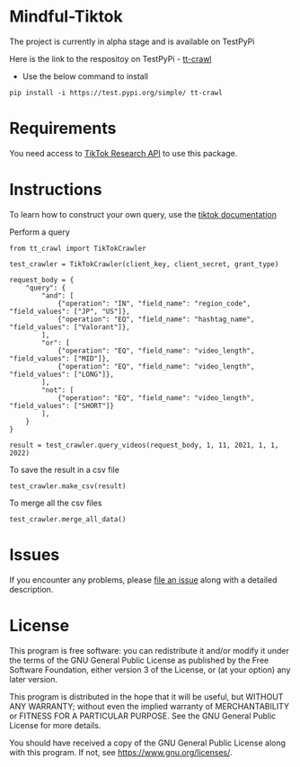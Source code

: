 # Mindful-Tiktok


The project is currently in alpha stage and is available on TestPyPi

Here is the link to the respositoy on TestPyPi -  [tt-crawl](https://test.pypi.org/project/tt-crawl/)

- Use the below command to install 

``` 
pip install -i https://test.pypi.org/simple/ tt-crawl
```

# Requirements
 
 You need access to [TikTok Research API](https://developers.tiktok.com/products/research-api/) to use this package. 


# Instructions

To learn how to construct your own query, use the [tiktok documentation](https://developers.tiktok.com/doc/research-api-specs-query-videos/)


Perform a query


```
from tt_crawl import TikTokCrawler

test_crawler = TikTokCrawler(client_key, client_secret, grant_type)

request_body = {
    "query": {
        "and": [
            {"operation": "IN", "field_name": "region_code", "field_values": ["JP", "US"]},
            {"operation": "EQ", "field_name": "hashtag_name", "field_values": ["Valorant"]},
        ],
        "or": [
            {"operation": "EQ", "field_name": "video_length", "field_values": ["MID"]},
            {"operation": "EQ", "field_name": "video_length", "field_values": ["LONG"]},
        ],
        "not": [
            {"operation": "EQ", "field_name": "video_length", "field_values": ["SHORT"]}
        ],
    }
}

result = test_crawler.query_videos(request_body, 1, 11, 2021, 1, 1, 2022)

```

To save the result in a csv file

```
test_crawler.make_csv(result)
```

To merge all the csv files

```
test_crawler.merge_all_data()
```

# Issues

If you encounter any problems, please [file an issue](https://github.com/Saikamesh/Mindful-Tiktok/issues) along with a detailed description.


# License

This program is free software: you can redistribute it and/or modify it under the terms of the GNU General Public License as published by the Free Software Foundation, either version 3 of the License, or (at your option) any later version.

This program is distributed in the hope that it will be useful, but WITHOUT ANY WARRANTY; without even the implied warranty of MERCHANTABILITY or FITNESS FOR A PARTICULAR PURPOSE. See the GNU General Public License for more details.

You should have received a copy of the GNU General Public License along with this program. If not, see <https://www.gnu.org/licenses/>.